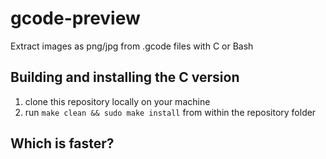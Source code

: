 gcode-preview
=============

Extract images as png/jpg from .gcode files with C or Bash


Building and installing the C version
-------------------------------------

1. clone this repository locally on your machine
2. run `make clean && sudo make install` from within the repository folder


Which is faster?
----------------



